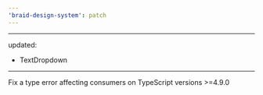 ```yaml
---
'braid-design-system': patch
---
```


---

updated:

- TextDropdown

---

Fix a type error affecting consumers on TypeScript versions >=4.9.0
